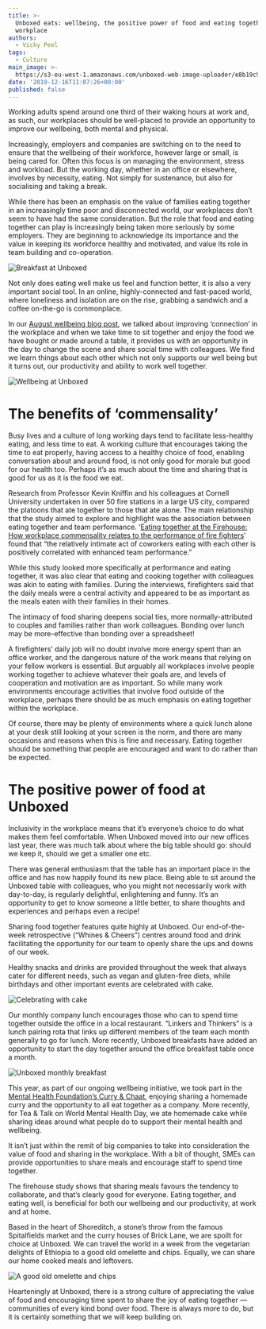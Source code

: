 ```yaml
---
title: >-
  Unboxed eats: wellbeing, the positive power of food and eating together in the
  workplace
authors:
  - Vicky Peel
tags:
  - Culture
main_image: >-
  https://s3-eu-west-1.amazonaws.com/unboxed-web-image-uploader/e8b19c9e63be218ca1eb1b7cdc0e024f.png
date: '2019-12-16T11:07:26+00:00'
published: false
---
```

Working adults spend around one third of their waking hours at work and, as such, our workplaces should be well-placed to provide an opportunity to improve our wellbeing, both mental and physical.

Increasingly, employers and companies are switching on to the need to ensure that the wellbeing of their workforce, however large or small, is being cared for. Often this focus is on managing the environment, stress and workload. But the working day, whether in an office or elsewhere, involves by necessity, eating. Not simply for sustenance, but also for socialising and taking a break. 

While there has been an emphasis on the value of families eating together in an increasingly time poor and disconnected world, our workplaces don’t seem to have had the same consideration. But the role that food and eating together can play is increasingly being taken more seriously by some employers. They are beginning to acknowledge its importance and the value in keeping its workforce healthy and motivated, and value its role in team building and co-operation. 

![Breakfast at Unboxed](https://s3-eu-west-1.amazonaws.com/unboxed-web-image-uploader/e8b19c9e63be218ca1eb1b7cdc0e024f.png)

Not only does eating well make us feel and function better, it is also a very important social tool. In an online, highly-connected and fast-paced world, where loneliness and isolation are on the rise, grabbing a sandwich and a coffee on-the-go is commonplace.

In our [August wellbeing blog post](https://unboxed.co/blog/wellbeing-at-unboxed/), we talked about improving ‘connection’ in the workplace and when we take time to sit together and enjoy the food we have bought or made around a table, it provides us with an opportunity in the day to change the scene and share social time with colleagues. We find we learn things about each other which not only supports our well being but it turns out, our productivity and ability to work well together. 

![Wellbeing at Unboxed](https://s3-eu-west-1.amazonaws.com/unboxed-web-image-uploader/4ac4c59a70c7af49f5a16288ad5baa33.png)

# The benefits of ‘commensality’

Busy lives and a culture of long working days tend to facilitate less-healthy eating, and less time to eat. A working culture that encourages taking the time to eat properly, having access to a healthy choice of food, enabling conversation about and around food, is not only good for morale but good for our health too. Perhaps it’s as much about the time and sharing that is good for us as it is the food we eat.

Research from Professor Kevin Kniffin and his colleagues at Cornell University undertaken in over 50 fire stations in a large US city, compared the platoons that ate together to those that ate alone. The main relationship that the study aimed to explore and highlight was the association between eating together and team performance. ‘[Eating together at the Firehouse: How workplace commensality relates to the performance of fire fighters](https://www.ncbi.nlm.nih.gov/pmc/articles/PMC4864863/)’ found that “the relatively intimate act of coworkers eating with each other is positively correlated with enhanced team performance.” 

While this study looked more specifically at performance and eating together, it was also clear that eating and cooking together with colleagues was akin to eating with families. During the interviews, firefighters said that the daily meals were a central activity and appeared to be as important as the meals eaten with their families in their homes. 

The intimacy of food sharing deepens social ties, more normally-attributed to couples and families rather than work colleagues. Bonding over lunch may be more-effective than bonding over a spreadsheet! 

A firefighters’ daily job will no doubt involve more energy spent than an office worker, and the dangerous nature of the work means that relying on your fellow workers is essential. But arguably all workplaces involve people working together to achieve whatever their goals are, and levels of cooperation and motivation are as important. So while many work environments encourage activities that involve food outside of the workplace, perhaps there should be as much emphasis on eating together within the workplace. 

Of course, there may be plenty of environments where a quick lunch alone at your desk still looking at your screen is the norm, and there are many occasions and reasons when this is fine and necessary. Eating together should be something that people are encouraged and want to do rather than be expected.<br/>



# The positive power of food at Unboxed

Inclusivity in the workplace means that it’s everyone’s choice to do what makes them feel comfortable. When Unboxed moved into our new offices last year, there was much talk about where the big table should go: should we keep it, should we get a smaller one etc. 

There was general enthusiasm that the table has an important place in the office and has now happily found its new place. Being able to sit around the Unboxed table with colleagues, who you might not necessarily work with day-to-day, is regularly delightful, enlightening and funny. It’s an opportunity to get to know someone a little better, to share thoughts and experiences and perhaps even a recipe! 

Sharing food together features quite highly at Unboxed. Our end-of-the-week retrospective (“Whines & Cheers”) centres around food and drink facilitating the opportunity for our team to openly share the ups and downs of our week. 

Healthy snacks and drinks are provided throughout the week that always cater for different needs, such as vegan and gluten-free diets, while birthdays and other important events are celebrated with cake. 

![Celebrating with cake](https://s3-eu-west-1.amazonaws.com/unboxed-web-image-uploader/ab032871e7ca1e04d92b47105d6cf6d8.png)

Our monthly company lunch encourages those who can to spend time together outside the office in a local restaurant. “Linkers and Thinkers” is a lunch pairing rota that links up different members of the team each month generally to go for lunch. More recently, Unboxed breakfasts have added an opportunity to start the day together around the office breakfast table once a month.

![Unboxed monthly breakfast](https://s3-eu-west-1.amazonaws.com/unboxed-web-image-uploader/35c57079ba8a9c11d68702922932cc24.png)

This year, as part of our ongoing wellbeing initiative, we took part in the [Mental Health Foundation’s Curry & Chaat](https://www.mentalhealth.org.uk/get-involved/curry-and-chaat), enjoying sharing a homemade curry and the opportunity to all eat together as a company. More recently, for Tea & Talk on World Mental Health Day, we ate homemade cake while sharing ideas around what people do to support their mental health and wellbeing. 

It isn’t just within the remit of big companies to take into consideration the value of food and sharing in the workplace. With a bit of thought, SMEs can provide opportunities to share meals and encourage staff to spend time together. 

The firehouse study shows that sharing meals favours the tendency to collaborate, and that’s clearly good for everyone. Eating together, and eating well, is beneficial for both our wellbeing and our productivity, at work and at home. 

Based in the heart of Shoreditch, a stone’s throw from the famous Spitalfields market and the curry houses of Brick Lane, we are spoilt for choice at Unboxed. We can travel the world in a week from the vegetarian delights of Ethiopia to a good old omelette and chips. Equally, we can share our home cooked meals and leftovers. 

![A good old omelette and chips](https://s3-eu-west-1.amazonaws.com/unboxed-web-image-uploader/5e90060e41a16b97759777aaecf69a40.png)

Hearteningly at Unboxed, there is a strong culture of appreciating the value of food and encouraging time spent to share the joy of eating together — communities of every kind bond over food. There is always more to do, but it is certainly something that we will keep building on.

